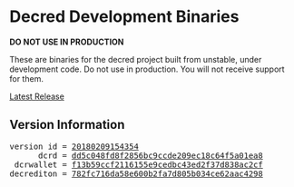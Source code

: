 
# Decred Development Binaries

**DO NOT USE IN PRODUCTION**

These are binaries for the decred project built from unstable, under development
code. Do not use in production. You will not receive support for them.

[Latest Release](https://github.com/decred/decred-weekly-builds/releases/latest)

## Version Information

<pre>
version id = <a href="https://github.com/matheusd/decred-weekly-builds/releases/tag/v20180209154354">20180209154354</a>
      dcrd = <a href="https://github.com/decred/dcrd/commits/dd5c048fd8f2856bc9ccde209ec18c64f5a01ea8">dd5c048fd8f2856bc9ccde209ec18c64f5a01ea8</a>
 dcrwallet = <a href="https://github.com/decred/dcrwallet/commits/f13b59ccf2116155e9cedbc43ed2f37d838ac2cf">f13b59ccf2116155e9cedbc43ed2f37d838ac2cf</a>
decrediton = <a href="https://github.com/decred/decrediton/commits/782fc716da58e600b2fa7d805b034ce62aac4298">782fc716da58e600b2fa7d805b034ce62aac4298</a>
</pre>

